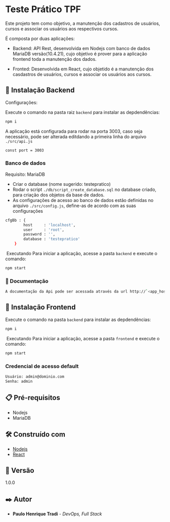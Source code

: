 # Teste Prático TPF

Este projeto tem como objetivo, a manutenção dos cadastros de usuários, cursos e associar os usuários aos respectivos cursos.

É composta por duas aplicações:

* Backend: API Rest, desenvolvida em Nodejs com banco de dados MariaDB versão(10.4.21), cujo objetivo é prover para a aplicação frontend toda a manutenção dos dados.


* Fronted: Desenvolvida em React, cujo objetido é a manutenção dos casdastros de usuários, cursos e associar os usuários aos cursos.

## 🔧 Instalação Backend

Configurações:

Execute o comando na pasta raiz `backend` para instalar as depdendências:

```bash
npm i
```

A aplicação está configurada para rodar na porta 3003, caso seja necessário, pode ser alterada editdando a primeira linha do arquivo `./src/api.js`

```bash
const port = 3003
```

### Banco de dados
Requisito: MariaDB

* Criar o database (nome sugerido: testepratico)
* Rodar o script `./db/script_create_database.sql` no database criado, para criação dos objetos da base de dados.
* As configurações de acesso ao banco de dados estão definidas no arquivo `./src/config.js`, define-as de acordo com as suas configurações
```bash
cfgBb : {
        host     : 'localhost',
        user     : 'root',
        password : '',
        database : 'testepratico'
    }
```

️ Executando
Para iniciar a aplicação, acesse a pasta `backend` e execute o comando:
```bash
npm start
```

### 📄 Documentação

```bash
A documentação da Api pode ser acessada através da url http://`<app_host>`:`<app_port>`/api-docs 
```


## 🔧 Instalação Frontend

Execute o comando na pasta `backend` para instalar as depdendências:

```bash
npm i
```

️ Executando
Para iniciar a aplicação, acesse a pasta `frontend` e execute o comando:
```bash
npm start
```

### Credencial de acesso default

```bash
Usuário: admin@dominio.com
Senha: admin
```


## 📋 Pré-requisitos

* Nodejs
* MariaDB

## 🛠️ Construído com

* [Nodejs](https://nodejs.org/en/)
* [React](https://pt-br.reactjs.org/)


## 📌 Versão
1.0.0


## ✒️ Autor

* **Paulo Henrique Tradi** - *DevOps, Full Stack* 